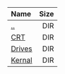 |Name|Size|
|:---|---:|
|[..](../index.html)|DIR|
|[CRT](CRT/index.html)|DIR|
|[Drives](Drives/index.html)|DIR|
|[Kernal](Kernal/index.html)|DIR|
